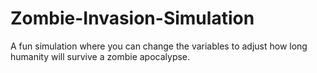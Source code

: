 # Zombie-Invasion-Simulation
A fun simulation where you can change the variables to adjust how long humanity will survive a zombie apocalypse.
